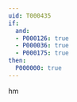 ```yaml
---
uid: T000435
if:
  and:
  - P000126: true
  - P000036: true
  - P000175: true
then:
  P000000: true
---
```


hm